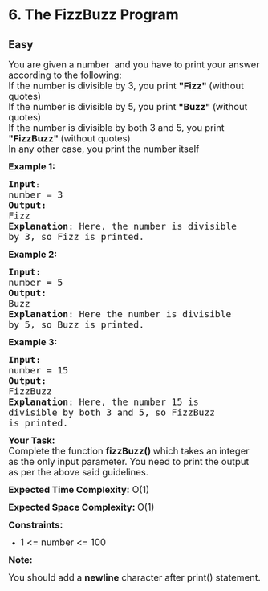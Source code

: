 # 6. The FizzBuzz Program
## Easy 
<div class="problem-statement">
                <p></p><p><span style="font-size:18px">You are given a number&nbsp; and you have to print your answer according to the following:<br>
If the number is divisible by 3, you print <strong>"Fizz" </strong>(without quotes)<br>
If the number is divisible by 5, you print <strong>"Buzz" </strong>(without quotes)<br>
If the number is divisible by both 3 and 5, you print <strong>"FizzBuzz" </strong>(without quotes)<br>
In any other case, you print the number itself</span></p>

<p><span style="font-size:18px"><strong>Example 1:</strong></span></p>

<pre><span style="font-size:18px"><strong>Input</strong></span>:
<span style="font-size:18px">number = 3
<strong>Output:</strong> 
Fizz
<strong>Explanation</strong>: Here, the number is divisible
by 3, so Fizz is printed.
</span></pre>

<p><strong><span style="font-size:18px">Example 2:</span></strong></p>

<pre><span style="font-size:18px"><strong>Input:</strong>
number = 5
<strong>Output:
</strong>Buzz
<strong>Explanation</strong>: Here the number is divisible
by 5, so Buzz is printed.</span></pre>

<p><strong><span style="font-size:18px">Example 3:</span></strong></p>

<pre><span style="font-size:18px"><strong>Input:</strong>
number = 15
<strong>Output:
</strong>FizzBuzz
<strong>Explanation</strong>: Here, the number 15 is
divisible by both 3 and 5, so FizzBuzz
is printed.</span></pre>

<p><span style="font-size:18px"><strong>Your Task:&nbsp; </strong></span><br>
<span style="font-size:18px">Complete the function <strong>fizzBuzz() </strong>which takes an integer as the only input parameter. You need to print the&nbsp;output as per the above said guidelines.</span></p>

<p><span style="font-size:18px"><strong>Expected Time Complexity:</strong> O(1)</span></p>

<p><span style="font-size:18px"><strong>Expected Space Complexity: </strong>O(1)</span></p>

<p><strong><span style="font-size:18px">Constraints:</span></strong></p>

<ul>
	<li><span style="font-size:18px">1 &lt;= number &lt;= 100</span></li>
</ul>

<p><strong><span style="font-size:18px">Note:</span></strong></p>

<p><span style="font-size:18px">You should add a <strong>newline</strong>&nbsp;character after print() statement.</span></p>
 <p></p>
            </div>